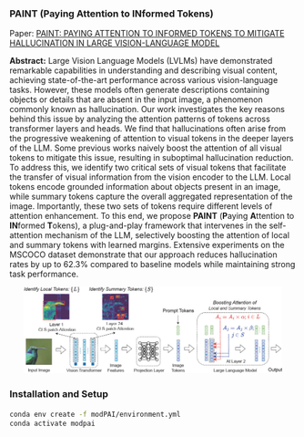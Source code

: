 ###  **PAINT** (**P**aying **A**ttention to **IN**formed **T**okens)

Paper: [PAINT: PAYING ATTENTION TO INFORMED TOKENS TO MITIGATE HALLUCINATION IN LARGE VISION-LANGUAGE MODEL](https://arxiv.org/abs/2501.12206)

**Abstract:** Large Vision Language Models (LVLMs) have demonstrated remarkable capabilities in understanding and describing visual content, achieving state-of-the-art performance across various vision-language tasks. However, these models often generate descriptions containing objects or details that are absent in the input image, a phenomenon commonly known as hallucination. Our work investigates the key reasons behind this issue by analyzing the attention patterns of tokens across transformer layers and heads. We find that hallucinations often arise from the progressive weakening of attention to visual tokens in the deeper layers of the LLM. Some previous works naively boost the attention of all visual tokens to mitigate this issue, resulting in suboptimal hallucination reduction. To address this, we identify two critical sets of visual tokens that facilitate the transfer of visual information from the vision encoder to the LLM. Local tokens encode grounded information about objects present in an image, while summary tokens capture the overall aggregated representation of the image. Importantly, these two sets of tokens require different levels of attention enhancement. To this end, we propose **PAINT** (**P**aying **A**ttention to **IN**formed **T**okens), a plug-and-play framework that intervenes in the self-attention mechanism of the LLM, selectively boosting the attention of local and summary tokens with learned margins. Extensive experiments on the MSCOCO dataset demonstrate that our approach reduces hallucination rates by up to 62.3\% compared to baseline models while maintaining strong task performance. 

<div align="center">
    <img src="./paint_pipeline.jpg" alt="PAINT Overview" width="90%">
</div>

### Installation and Setup

```bash
conda env create -f modPAI/environment.yml
conda activate modpai
```
